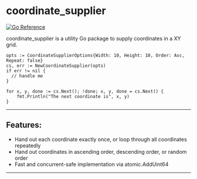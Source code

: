 # coordinate_supplier

[![Go Reference](https://pkg.go.dev/badge/github.com/robkau/coordinate_supplier.svg)](https://pkg.go.dev/github.com/robkau/coordinate_supplier)

coordinate_supplier is a utility Go package to supply coordinates in a XY grid.

```
opts := CoordinateSupplierOptions{Width: 10, Height: 10, Order: Asc, Repeat: false}
cs, err := NewCoordinateSupplier(opts)
if err != nil {
  // handle me
}

for x, y, done := cs.Next(); !done; x, y, done = cs.Next() {
    fmt.Println("The next coordinate is", x, y)
}
```


----
## Features:
 - Hand out each coordinate exactly once, or loop through all coordinates repeatedly
 - Hand out coordinates in ascending order, descending order, or random order
 - Fast and concurrent-safe implementation via atomic.AddUint64
----
